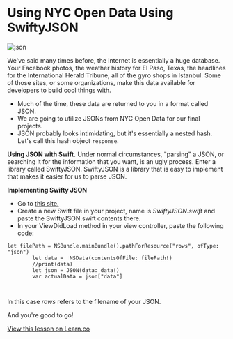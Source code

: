 # Using NYC Open Data Using SwiftyJSON

![json](http://dev.bowdenweb.com/js/json/i/hello-my-name-is-json.jpg)

We've said many times before, the internet is essentially a huge database.  Your Facebook photos, the weather history for El Paso, Texas, the headlines for the International Herald Tribune, all of the gyro shops in Istanbul.  Some of those sites, or some organizations, make this data available for developers to build cool things with.

 * Much of the time, these data are returned to you in a format called JSON.  
 * We are going to utilize JSONs from NYC Open Data for our final projects.  
 * JSON probably looks intimidating, but it's essentially a nested hash. Let's call this hash object `response`. 

**Using JSON with Swift.**  Under normal circumstances, "parsing"  a JSON, or searching it for the information that you want, is an ugly process.  Enter a library called SwiftyJSON.  SwiftyJSON is a library that is easy to implement that makes it easier for us to parse JSON.  

**Implementing Swifty JSON**
+ Go to [this site.](https://github.com/SwiftyJSON/SwiftyJSON)
+ Create a new Swift file in your project, name is *SwiftyJSON.swift* and paste the SwiftyJSON.swift contents there.
+ In your ViewDidLoad method in your view controller, paste the following code:

```
let filePath = NSBundle.mainBundle().pathForResource("rows", ofType: "json")
        let data =  NSData(contentsOfFile: filePath!)
        //print(data)
        let json = JSON(data: data!)
        var actualData = json["data"]
        
        
```
In this case *rows* refers to the filename of your JSON.  

And you're good to go!
 
 

<a href='https://learn.co/lessons/pc-ios-essentials-swiftyJSON' data-visibility='hidden'>View this lesson on Learn.co</a>

